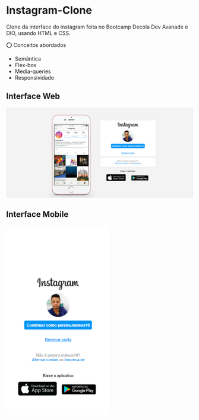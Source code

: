 # Instagram-Clone
Clone da interface do instagram feita no Bootcamp Decola Dev Avanade e DIO, usando HTML e CSS.
<br/>

:o: Conceitos abordados

<ul>
  <li>Semântica</li>
  <li>Flex-box</li>
  <li>Media-queries</li>
  <li>Responsividade</li>
</ul>


## Interface Web
<img src="img/insta-web.PNG" />
<br/>

## Interface Mobile
<img src="img/insta-mobile.PNG" />
